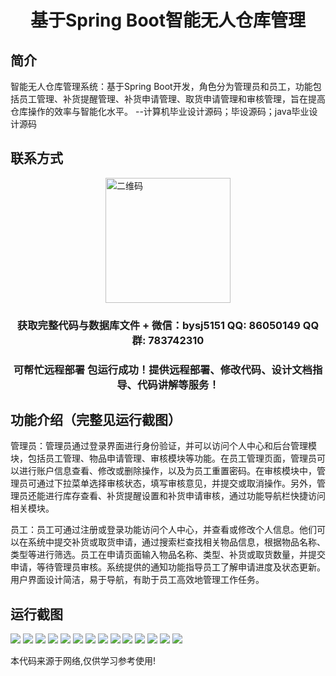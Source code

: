 <p><h1 align="center">基于Spring Boot智能无人仓库管理</h1></p>

## 简介
智能无人仓库管理系统：基于Spring Boot开发，角色分为管理员和员工，功能包括员工管理、补货提醒管理、补货申请管理、取货申请管理和审核管理，旨在提高仓库操作的效率与智能化水平。    --计算机毕业设计源码；毕设源码；java毕业设计源码


## 联系方式
<img src="https://bs-1329754181.cos.ap-shanghai.myqcloud.com/wx.jpg" alt="二维码" style="display: block; margin: 0 auto;" width="200px">
<p><h3 align="center">获取完整代码与数据库文件 + 微信：bysj5151 QQ: 86050149 QQ群: 783742310</h3></p>
<p><h3 align="center">可帮忙远程部署 包运行成功！提供远程部署、修改代码、设计文档指导、代码讲解等服务！</h3></p>

## 功能介绍（完整见运行截图）
管理员：管理员通过登录界面进行身份验证，并可以访问个人中心和后台管理模块，包括员工管理、物品申请管理、审核模块等功能。在员工管理页面，管理员可以进行账户信息查看、修改或删除操作，以及为员工重置密码。在审核模块中，管理员可通过下拉菜单选择审核状态，填写审核意见，并提交或取消操作。另外，管理员还能进行库存查看、补货提醒设置和补货申请审核，通过功能导航栏快捷访问相关模块。

员工：员工可通过注册或登录功能访问个人中心，并查看或修改个人信息。他们可以在系统中提交补货或取货申请，通过搜索栏查找相关物品信息，根据物品名称、类型等进行筛选。员工在申请页面输入物品名称、类型、补货或取货数量，并提交申请，等待管理员审核。系统提供的通知功能指导员工了解申请进度及状态更新。用户界面设计简洁，易于导航，有助于员工高效地管理工作任务。


## 运行截图
![](https://bs-1329754181.cos.ap-shanghai.myqcloud.com/spring/SmartWarehouseManagement/img/001.jpg)
![](https://bs-1329754181.cos.ap-shanghai.myqcloud.com/spring/SmartWarehouseManagement/img/002.jpg)
![](https://bs-1329754181.cos.ap-shanghai.myqcloud.com/spring/SmartWarehouseManagement/img/003.jpg)
![](https://bs-1329754181.cos.ap-shanghai.myqcloud.com/spring/SmartWarehouseManagement/img/004.jpg)
![](https://bs-1329754181.cos.ap-shanghai.myqcloud.com/spring/SmartWarehouseManagement/img/005.jpg)
![](https://bs-1329754181.cos.ap-shanghai.myqcloud.com/spring/SmartWarehouseManagement/img/006.jpg)
![](https://bs-1329754181.cos.ap-shanghai.myqcloud.com/spring/SmartWarehouseManagement/img/007.jpg)
![](https://bs-1329754181.cos.ap-shanghai.myqcloud.com/spring/SmartWarehouseManagement/img/008.jpg)
![](https://bs-1329754181.cos.ap-shanghai.myqcloud.com/spring/SmartWarehouseManagement/img/009.jpg)
![](https://bs-1329754181.cos.ap-shanghai.myqcloud.com/spring/SmartWarehouseManagement/img/010.jpg)
![](https://bs-1329754181.cos.ap-shanghai.myqcloud.com/spring/SmartWarehouseManagement/img/011.jpg)
![](https://bs-1329754181.cos.ap-shanghai.myqcloud.com/spring/SmartWarehouseManagement/img/012.jpg)
![](https://bs-1329754181.cos.ap-shanghai.myqcloud.com/spring/SmartWarehouseManagement/img/013.jpg)
![](https://bs-1329754181.cos.ap-shanghai.myqcloud.com/spring/SmartWarehouseManagement/img/014.jpg)

<p>本代码来源于网络,仅供学习参考使用!</p>
